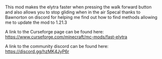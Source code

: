 This mod makes the elytra faster when pressing the walk forward button and also allows you to stop gliding when in the air
Specal thanks to Bawnorton on discord for helping me find out how to find methods allowing me to update the mod to 1.21.3

A link to the Curseforge page can be found here: https://www.curseforge.com/minecraft/mc-mods/fast-elytra

A link to the community discord can be found here: https://discord.gg/hzMK4JyP6r